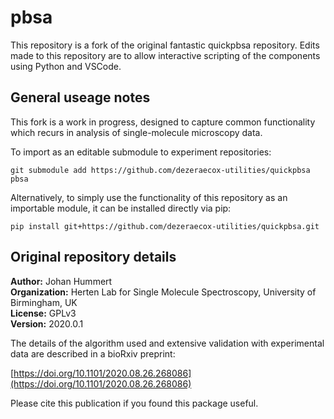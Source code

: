 # pbsa

This repository is a fork of the original fantastic quickpbsa repository. Edits made to this repository are to allow interactive scripting of the components using Python and VSCode.


## General useage notes

This fork is a work in progress, designed to capture common functionality which recurs in analysis of single-molecule microscopy data. 

To import as an editable submodule to experiment repositories:

```
git submodule add https://github.com/dezeraecox-utilities/quickpbsa pbsa
```


Alternatively, to simply use the functionality of this repository as an importable module, it can be installed directly via pip:

```
pip install git+https://github.com/dezeraecox-utilities/quickpbsa.git
```


## Original repository details

**Author:** Johan Hummert  
**Organization:** Herten Lab for Single Molecule Spectroscopy, University of Birmingham, UK  
**License:** GPLv3  
**Version:** 2020.0.1

The details of the algorithm used and extensive validation with experimental data are described in a bioRxiv preprint:

[https://doi.org/10.1101/2020.08.26.268086](https://doi.org/10.1101/2020.08.26.268086)

Please cite this publication if you found this package useful.

